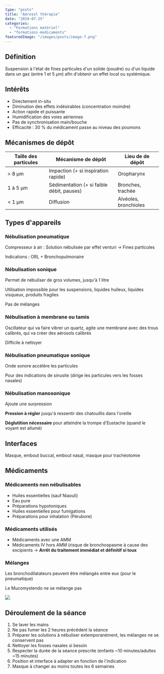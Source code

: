 ```yaml
---
type: "posts"
title: "Aérosol thérapie"
date: "2019-07-25"
categories:
  - "Formations matériel"
  - "formations-medicaments"
featuredImage: "/images/posts/image-7.png"
---
```


## Définition

Suspension à l'état de fines particules d'un solide (poudre) ou d'un liquide dans un gaz (entre 1 et 5 µm) afin d'obtenir un effet local ou systémique.

## Intérêts

- Directement in-situ
- Diminution des effets indésirables (concentration moindre)
- Action rapide et puissante
- Humidification des voies aériennes
- Pas de synchronisation main/bouche
- Efficacité : 30 % du médicament passe au niveau des poumons

## Mécanismes de dépôt

| Taille des particules | Mécanisme de dépôt                        | Lieu de de dépôt      |
| --------------------- | ----------------------------------------- | --------------------- |
| \> 8 µm               | Impaction (+ si inspiration rapide)       | Oropharynx            |
| 1 à 5 µm              | Sédimentation (+ si faible débit, pauses) | Bronches, trachée     |
| < 1 µm                | Diffusion                                 | Alvéoles, bronchioles |

## Types d'appareils

### Nébulisation pneumatique

Compresseur à air : Solution nébulisée par effet venturi → Fines particules

Indications : ORL + Bronchopulmonaire

### Nébulisation sonique

Permet de nébuliser de gros volumes, jusqu'à 1 litre

Utilisation impossible pour les suspensions, liquides huileux, liquides visqueux, produits fragiles

Pas de mélanges

### Nébulisation à membrane ou tamis

Oscillateur qui va faire vibrer un quartz, agite une membrane avec des trous calibrés, qui va créer des aérosols calibrés

Difficile à nettoyer

### Nébulisation pneumatique sonique

Onde sonore accélère les particules

Pour des indications de sinusite (dirige les particules vers les fosses nasales)

### Nébulisation manosonique

Ajoute une surpression

**Pression à régler** jusqu'à ressentir des chatouillis dans l'oreille

**Déglutition nécessaire** pour atteindre la trompe d'Eustache (quand le voyant est allumé)

## Interfaces

Masque, embout buccal, embout nasal, masque pour trachéotomie

## Médicaments

### Médicaments non nébulisables

- Huiles essentielles (sauf Niaouli)
- Eau pure
- Préparations hypotoniques
- Huiles essentielles pour fumigations
- Préparations pour inhalation (Pérubore)

### Médicaments utilisés

- Médicaments avec une AMM
- Médicaments IV hors AMM (risque de bronchospasme à cause des excipients → **Arrêt du traitement immédiat et définitif si toux**

### Mélanges

Les bronchodilatateurs peuvent être mélangés entre eux (pour le pneumatique)

Le Mucomystendo ne se mélange pas

![](/images/posts/1503932699Liste-des-medicaments-possedant-une-AMMspecifique-pour-la-nebulisation-1-1.jpg)

## Déroulement de la séance

1. Se laver les mains
2. Ne pas fumer les 2 heures précédent la séance
3. Préparer les solutions à nébuliser extemporanément, les mélanges ne se conservent pas
4. Nettoyer les fosses nasales si besoin
5. Respecter la durée de la séance prescrite (enfants ~10 minutes/adultes ~15 minutes)
6. Position et interface à adapter en fonction de l'indication
7. Masque à changer au moins toutes les 6 semaines
